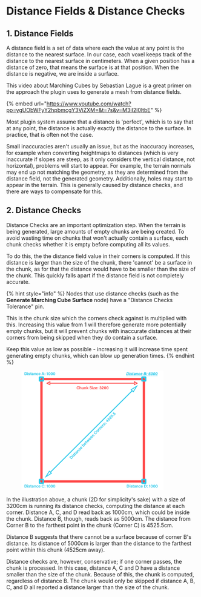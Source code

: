 # Distance Fields & Distance Checks

## 1.  Distance Fields

A distance field is a set of data where each the value at any point is the distance to the nearest surface. In our case, each voxel keeps track of the distance to the nearest surface in centimeters. When a given position has a distance of zero, that means the surface is at that position. When the distance is negative, we are inside a surface.

This video about Marching Cubes by Sebastian Lague is a great primer on the approach the plugin uses to generate a mesh from distance fields.

{% embed url="https://www.youtube.com/watch?pp=ygUObWFyY2hpbmcgY3ViZXM=&t=7s&v=M3iI2l0ltbE" %}

Most plugin system assume that a distance is 'perfect', which is to say that at any point, the distance is actually exactly the distance to the surface. In practice, that is often not the case.&#x20;

Small inaccuracies aren't usually an issue, but as the inaccuracy increases, for example when converting heightmaps to distances (which is very inaccurate if slopes are steep, as it only considers the vertical distance, not horizontal), problems will start to appear. For example, the terrain normals may end up not matching the geometry, as they are determined from the distance field, not the generated geometry. Additionally, holes may start to appear in the terrain. This is generally caused by distance checks, and there are ways to compensate for this.

## 2. Distance Checks

Distance Checks are an important optimization step. When the terrain is being generated, large amounts of empty chunks are being created. To avoid wasting time on chunks that won't actually contain a surface, each chunk checks whether it is empty before computing all its values.&#x20;

To do this, the the distance field value in their corners is computed. If this distance is larger than the size of the chunk, there 'cannot' be a surface in the chunk, as for that the distance would have to be smaller than the size of the chunk. This quickly falls apart if the distance field is not completely accurate.

{% hint style="info" %}
Nodes that use distance checks (such as the **Generate Marching Cube Surface** node) have a "Distance Checks Tolerance" pin.&#x20;

This is the chunk size which the corners check against is multiplied with this. Increasing this value from 1 will therefore generate more potentially empty chunks, but it will prevent chunks with inaccurate distances at their corners from being skipped when they do contain a surface.

Keep this value as low as possible -  increasing it will increase time spent generating empty chunks, which can blow up generation times.
{% endhint %}

&#x20;

<div align="left">

<figure><img src="../../../.gitbook/assets/DistanceChecks (3).png" alt="" width="375"><figcaption></figcaption></figure>

</div>

In the illustration above, a chunk (2D for simplicity's sake) with a size of 3200cm is running its distance checks, computing the distance at each corner. Distance A, C, and D read back as 1000cm, which could be inside the chunk. Distance B, though, reads back as 5000cm. The distance from Corner B to the farthest point in the chunk (Corner C) is 4525.5cm.&#x20;

Distance B suggests that there cannot be a surface because of corner B's distance. Its distance of 5000cm is larger than the distance to the farthest point within this chunk (4525cm away).

Distance checks are, however, conservative; if one corner passes, the chunk is processed. In this case, distance A, C and D have a distance smaller than the size of the chunk. Because of this, the chunk is computed, regardless of distance B. The chunk would only be skipped if distance A, B, C, and D all reported a distance larger than the size of the chunk.&#x20;
